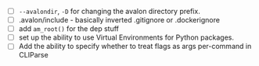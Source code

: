 - [ ] `--avalondir`, `-D` for changing the avalon directory prefix.
- [ ] .avalon/include - basically inverted .gitignore or .dockerignore
- [ ] add `am_root()` for the dep stuff
- [ ] set up the ability to use Virtual Environments for Python packages.
- [ ] Add the ability to specify whether to treat flags as args per-command in CLIParse

